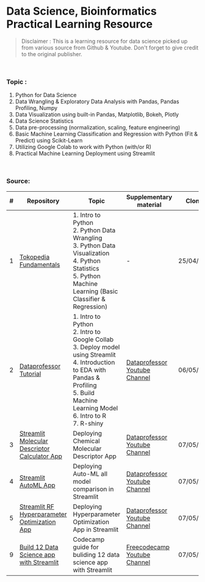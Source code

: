 # Data Science, Bioinformatics Practical Learning Resource

> Disclaimer : This is a learning resource for data science picked up from various source from Github & Youtube. Don't forget to give credit to the original publisher.

<br/>

### Topic :

1. Python for Data Science
2. Data Wrangling & Exploratory Data Analysis with Pandas, Pandas Profiling, Numpy
3. Data Visualization using built-in Pandas, Matplotlib, Bokeh, Plotly
4. Data Science Statistics
5. Data pre-processing (normalization, scaling, feature engineering)
6. Basic Machine Learning Classification and Regression with Python (Fit & Predict) using Scikit-Learn
7. Utilizing Google Colab to work with Python (with/or R)
8. Practical Machine Learning Deployment using Streamlit

<br/>

### Source:


| # | Repository                                                                      | Topic                                                                                                                                                                                 | Supplementary material                                                                    | Cloned     |
| --- | --------------------------------------------------------------------------------- | --------------------------------------------------------------------------------------------------------------------------------------------------------------------------------------- | ------------------------------------------------------------------------------------------- | ------------ |
| 1 | [Tokopedia Fundamentals](https://github.com/onlyphantom/tokopedia-fundamentals) | 1. Intro to Python<br/>2. Python Data Wrangling<br/>3. Python Data Visualization<br/>4. Python Statistics<br/>5. Python Machine Learning (Basic Classifier & Regression)                             | -                                                                                         | 25/04/2022 |
| 2 | [Dataprofessor Tutorial](https://github.com/dataprofessor)                      | 1. Intro to Python<br/>2. Intro to Google Collab<br/>3. Deploy model using Streamlit<br/>4. Introduction to EDA with Pandas & Profiling<br/>5. Build Machine Learning Model<br/>6. Intro to R<br/>7. R-shiny | [Dataprofessor Youtube Channel](https://www.youtube.com/channel/UCV8e2g4IWQqK71bbzGDEI4Q) | 06/05/2022   |
| 3 | [Streamlit Molecular Descriptor Calculator App](https://github.com/dataprofessor/moldesc-app)                     | Deploying Chemical Molecular Descriptor App | [Dataprofessor Youtube Channel](https://www.youtube.com/watch?v=ApxEBGbqTy) | 07/05/2022   |
| 4 | [Streamlit AutoML App](https://github.com/dataprofessor/ml-auto-app)                     | Deploying Auto-ML all model comparison in Streamlit | [Dataprofessor Youtube Channel](https://www.youtube.com/watch?v=ApxEBGbqTyQ) | 07/05/2022   |
| 5 | [Streamlit RF Hyperparameter Optimization App](https://github.com/dataprofessor/ml-opt-app)                     | Deploying Hyperparameter Optimization App in Streamlit | [Dataprofessor Youtube Channel](https://www.youtube.com/watch?v=HT2WHLgYpxY) | 07/05/2022   |
| 9 | [Build 12 Data Science app with Streamlit](https://github.com/dataprofessor/streamlit_freecodecamp)                     | Codecamp guide for buliding 12 data science app with Streamlit | [Freecodecamp Youtube Channel](https://www.youtube.com/watch?v=JwSS70SZdyM) | 07/05/2022   |